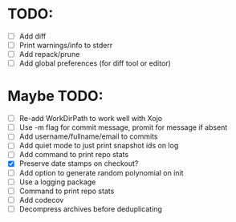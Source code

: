 # TODO:
- [ ] Add diff
- [ ] Print warnings/info to stderr
- [ ] Add repack/prune
- [ ] Add global preferences (for diff tool or editor)

# Maybe TODO:
- [ ] Re-add WorkDirPath to work well with Xojo
- [ ] Use -m flag for commit message, promit for message if absent
- [ ] Add username/fullname/email to commits
- [ ] Add quiet mode to just print snapshot ids on log
- [ ] Add command to print repo stats
- [x] Preserve date stamps on checkout?
- [ ] Add option to generate random polynomial on init
- [ ] Use a logging package 
- [ ] Command to print repo stats
- [ ] Add codecov
- [ ] Decompress archives before deduplicating
